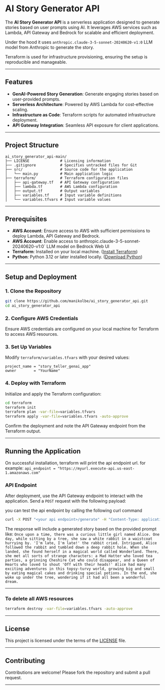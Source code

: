 # AI Story Generator API

The **AI Story Generator API** is a serverless application designed to generate stories based on user prompts using AI. It leverages AWS services such as Lambda, API Gateway and Bedrock for scalable and efficient deployment.

Under the hood it uses `anthropic.claude-3-5-sonnet-20240620-v1:0` LLM model from Anthropic to generate the story.

Terraform is used for infrastructure provisioning, ensuring the setup is reproducible and manageable.

---

## Features

- **GenAI-Powered Story Generation**: Generate engaging stories based on user-provided prompts.
- **Serverless Architecture**: Powered by AWS Lambda for cost-effective scaling.
- **Infrastructure as Code**: Terraform scripts for automated infrastructure deployment.
- **API Gateway Integration**: Seamless API exposure for client applications.

---

## Project Structure

```plaintext
ai_story_generator_api-main/
├── LICENSE              # Licensing information
├── .gitignore           # Specifies untracked files for Git
├── src/                 # Source code for the application
│   └── main.py          # Main application logic
├── terraform/           # Terraform configuration files
│   ├── api-gateway.tf   # API Gateway configuration
│   ├── lambda.tf        # AWS Lambda configuration
│   ├── output.tf        # Output variables
│   ├── variables.tf     # Input variable definitions
│   └── variables.tfvars # Input variable values
```

---

## Prerequisites

- **AWS Account**: Ensure access to AWS with sufficient permissions to deploy Lambda, API Gateway and Bedrock.
- **AWS Account**: Enable access to anthropic.claude-3-5-sonnet-20240620-v1:0` LLM model on Bedrock Web UI
- **Terraform**: Installed on your local machine. ([Install Terraform](https://www.terraform.io/downloads))
- **Python**: Python 3.12 or later installed locally. ([Download Python](https://www.python.org/downloads/))

---

## Setup and Deployment

### 1. Clone the Repository

```bash
git clone https://github.com/manikolbe/ai_story_generator_api.git
cd ai_story_generator_api
```

### 2. Configure AWS Credentials

Ensure AWS credentials are configured on your local machine for Terraform to access AWS resources.

### 3. Set Up Variables

Modify `terraform/variables.tfvars` with your desired values:

```hcl
project_name = "story_teller_genai_app"
owner        = "YourName"
```

### 4. Deploy with Terraform

Initialize and apply the Terraform configuration:

```bash
cd terraform
terraform init
terraform plan -var-file=variables.tfvars
terraform apply -var-file=variables.tfvars -auto-approve
```

Confirm the deployment and note the API Gateway endpoint from the Terraform output.

---

## Running the Application

On successful installation, terraform will print the api endpoint url.
for example:
`api_endpoint = "https://myurl.execute-api.us-east-1.amazonaws.com"`

### API Endpoint

After deployment, use the API Gateway endpoint to interact with the application. Send a `POST` request with the following payload:

you can test the api endpoint by calling the following curl command

```bash
curl -X POST "<your api endpoint>/generate" -H "Content-Type: application/json" -d '{"prompt":"Alice in wonderland"}'
```

The response will include a generated story based on the provided prompt like:
`Once upon a time, there was a curious little girl named Alice. One day, while sitting by a tree, she saw a white rabbit in a waistcoat hurrying by. 'I'm late, I'm late!' the rabbit cried. Intrigued, Alice followed the rabbit and tumbled down a deep rabbit hole. When she landed, she found herself in a magical world called Wonderland. There, she met all sorts of strange characters: a Mad Hatter who loved tea parties, a grinning Cheshire Cat who could disappear, and a Queen of Hearts who loved to shout 'Off with their heads!' Alice had many exciting adventures in this topsy-turvy world, growing big and small by eating magical cakes and drinking special potions. In the end, she woke up under the tree, wondering if it had all been a wonderful dream.`

---

### To delete all AWS resources

```bash
terraform destroy -var-file=variables.tfvars -auto-approve
```

---

## License

This project is licensed under the terms of the [LICENSE](./LICENSE) file.

---

## Contributing

Contributions are welcome! Please fork the repository and submit a pull request.

---
